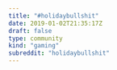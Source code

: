 ```yaml
---
title: "#holidaybullshit"
date: 2019-01-02T21:35:17Z
draft: false
type: community
kind: "gaming"
subreddit: "holidaybullshit"
---
```

